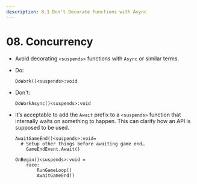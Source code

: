 ```yaml
---
description: 8.1 Don’t Decorate Functions with Async
---
```


# 08. Concurrency

* Avoid decorating `<suspends>` functions with `Async` or similar terms.
*   Do:

    ```
    DoWork()<suspends>:void
    ```
*   Don't:

    ```
    DoWorkAsync()<suspends>:void
    ```
*   It’s acceptable to add the `Await` prefix to a `<suspends>` function that internally waits on something to happen. This can clarify how an API is supposed to be used.

    ```
    AwaitGameEnd()<suspends>:void=
      # Setup other things before awaiting game end…
        GameEndEvent.Await()

    OnBegin()<suspends>:void =
        race:
            RunGameLoop()
            AwaitGameEnd()
    ```
